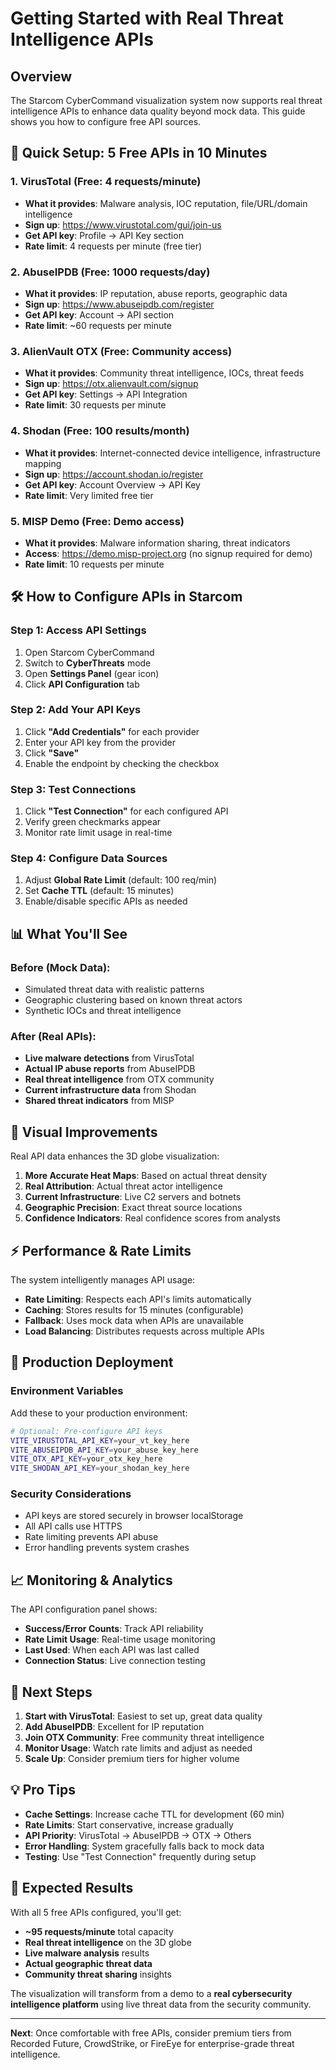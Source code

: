 # Getting Started with Real Threat Intelligence APIs

## Overview
The Starcom CyberCommand visualization system now supports real threat intelligence APIs to enhance data quality beyond mock data. This guide shows you how to configure free API sources.

## 🎯 **Quick Setup: 5 Free APIs in 10 Minutes**

### 1. **VirusTotal (Free: 4 requests/minute)**
- **What it provides**: Malware analysis, IOC reputation, file/URL/domain intelligence
- **Sign up**: https://www.virustotal.com/gui/join-us
- **Get API key**: Profile → API Key section
- **Rate limit**: 4 requests per minute (free tier)

### 2. **AbuseIPDB (Free: 1000 requests/day)**
- **What it provides**: IP reputation, abuse reports, geographic data
- **Sign up**: https://www.abuseipdb.com/register
- **Get API key**: Account → API section
- **Rate limit**: ~60 requests per minute

### 3. **AlienVault OTX (Free: Community access)**
- **What it provides**: Community threat intelligence, IOCs, threat feeds
- **Sign up**: https://otx.alienvault.com/signup
- **Get API key**: Settings → API Integration
- **Rate limit**: 30 requests per minute

### 4. **Shodan (Free: 100 results/month)**
- **What it provides**: Internet-connected device intelligence, infrastructure mapping
- **Sign up**: https://account.shodan.io/register
- **Get API key**: Account Overview → API Key
- **Rate limit**: Very limited free tier

### 5. **MISP Demo (Free: Demo access)**
- **What it provides**: Malware information sharing, threat indicators
- **Access**: https://demo.misp-project.org (no signup required for demo)
- **Rate limit**: 10 requests per minute

## 🛠 **How to Configure APIs in Starcom**

### Step 1: Access API Settings
1. Open Starcom CyberCommand
2. Switch to **CyberThreats** mode
3. Open **Settings Panel** (gear icon)
4. Click **API Configuration** tab

### Step 2: Add Your API Keys
1. Click **"Add Credentials"** for each provider
2. Enter your API key from the provider
3. Click **"Save"**
4. Enable the endpoint by checking the checkbox

### Step 3: Test Connections
1. Click **"Test Connection"** for each configured API
2. Verify green checkmarks appear
3. Monitor rate limit usage in real-time

### Step 4: Configure Data Sources
1. Adjust **Global Rate Limit** (default: 100 req/min)
2. Set **Cache TTL** (default: 15 minutes)
3. Enable/disable specific APIs as needed

## 📊 **What You'll See**

### Before (Mock Data):
- Simulated threat data with realistic patterns
- Geographic clustering based on known threat actors
- Synthetic IOCs and threat intelligence

### After (Real APIs):
- **Live malware detections** from VirusTotal
- **Actual IP abuse reports** from AbuseIPDB  
- **Real threat intelligence** from OTX community
- **Current infrastructure data** from Shodan
- **Shared threat indicators** from MISP

## 🎨 **Visual Improvements**

Real API data enhances the 3D globe visualization:

1. **More Accurate Heat Maps**: Based on actual threat density
2. **Real Attribution**: Actual threat actor intelligence
3. **Current Infrastructure**: Live C2 servers and botnets  
4. **Geographic Precision**: Exact threat source locations
5. **Confidence Indicators**: Real confidence scores from analysts

## ⚡ **Performance & Rate Limits**

The system intelligently manages API usage:

- **Rate Limiting**: Respects each API's limits automatically
- **Caching**: Stores results for 15 minutes (configurable)
- **Fallback**: Uses mock data when APIs are unavailable
- **Load Balancing**: Distributes requests across multiple APIs

## 🔧 **Production Deployment**

### Environment Variables
Add these to your production environment:

```bash
# Optional: Pre-configure API keys
VITE_VIRUSTOTAL_API_KEY=your_vt_key_here
VITE_ABUSEIPDB_API_KEY=your_abuse_key_here
VITE_OTX_API_KEY=your_otx_key_here
VITE_SHODAN_API_KEY=your_shodan_key_here
```

### Security Considerations
- API keys are stored securely in browser localStorage
- All API calls use HTTPS
- Rate limiting prevents API abuse
- Error handling prevents system crashes

## 📈 **Monitoring & Analytics**

The API configuration panel shows:
- **Success/Error Counts**: Track API reliability
- **Rate Limit Usage**: Real-time usage monitoring
- **Last Used**: When each API was last called
- **Connection Status**: Live connection testing

## 🚀 **Next Steps**

1. **Start with VirusTotal**: Easiest to set up, great data quality
2. **Add AbuseIPDB**: Excellent for IP reputation
3. **Join OTX Community**: Free community threat intelligence
4. **Monitor Usage**: Watch rate limits and adjust as needed
5. **Scale Up**: Consider premium tiers for higher volume

## 💡 **Pro Tips**

- **Cache Settings**: Increase cache TTL for development (60 min)
- **Rate Limits**: Start conservative, increase gradually
- **API Priority**: VirusTotal → AbuseIPDB → OTX → Others
- **Error Handling**: System gracefully falls back to mock data
- **Testing**: Use "Test Connection" frequently during setup

## 🎯 **Expected Results**

With all 5 free APIs configured, you'll get:
- **~95 requests/minute** total capacity
- **Real threat intelligence** on the 3D globe
- **Live malware analysis** results
- **Actual geographic threat data**
- **Community threat sharing** insights

The visualization will transform from a demo to a **real cybersecurity intelligence platform** using live threat data from the security community.

---

**Next**: Once comfortable with free APIs, consider premium tiers from Recorded Future, CrowdStrike, or FireEye for enterprise-grade threat intelligence.
